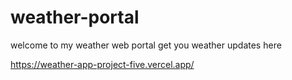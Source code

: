 # weather-portal
welcome to my weather web portal get you weather updates here

https://weather-app-project-five.vercel.app/
